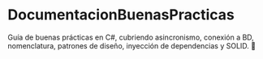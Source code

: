# DocumentacionBuenasPracticas
Guía de buenas prácticas en C#, cubriendo asincronismo, conexión a BD, nomenclatura, patrones de diseño, inyección de dependencias y SOLID. 🚀
